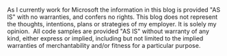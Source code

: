 As I currently work for Microsoft the information in this blog is provided "AS IS" with no warranties, and confers no rights. This blog does not represent the thoughts, intentions, plans or strategies of my employer. It is solely my opinion.  All code samples are provided "AS IS" without warranty of any kind, either express or implied, including but not limited to the implied warranties of merchantability and/or fitness for a particular purpose.
